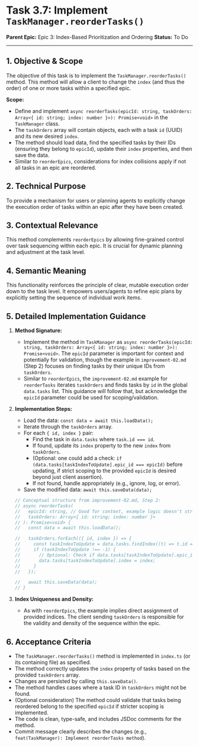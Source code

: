 # Task 3.7: Implement `TaskManager.reorderTasks()`

**Parent Epic:** Epic 3: Index-Based Prioritization and Ordering
**Status:** To Do

---

## 1. Objective & Scope

The objective of this task is to implement the `TaskManager.reorderTasks()` method. This method will allow a client to change the `index` (and thus the order) of one or more tasks within a specified epic.

**Scope:**

- Define and implement `async reorderTasks(epicId: string, taskOrders: Array<{ id: string; index: number }>): Promise<void>` in the `TaskManager` class.
- The `taskOrders` array will contain objects, each with a task `id` (UUID) and its new desired `index`.
- The method should load data, find the specified tasks by their IDs (ensuring they belong to `epicId`), update their `index` properties, and then save the data.
- Similar to `reorderEpics`, considerations for index collisions apply if not all tasks in an epic are reordered.

## 2. Technical Purpose

To provide a mechanism for users or planning agents to explicitly change the execution order of tasks within an epic after they have been created.

## 3. Contextual Relevance

This method complements `reorderEpics` by allowing fine-grained control over task sequencing within each epic. It is crucial for dynamic planning and adjustment at the task level.

## 4. Semantic Meaning

This functionality reinforces the principle of clear, mutable execution order down to the task level. It empowers users/agents to refine epic plans by explicitly setting the sequence of individual work items.

## 5. Detailed Implementation Guidance

1.  **Method Signature:**

    - Implement the method in `TaskManager` as `async reorderTasks(epicId: string, taskOrders: Array<{ id: string; index: number }>): Promise<void>`. The `epicId` parameter is important for context and potentially for validation, though the example in `improvement-02.md` (Step 2) focuses on finding tasks by their unique IDs from `taskOrders`.
    - Similar to `reorderEpics`, the `improvement-02.md` example for `reorderTasks` iterates `taskOrders` and finds tasks by `id` in the global `data.tasks` list. This guidance will follow that, but acknowledge the `epicId` parameter could be used for scoping/validation.

2.  **Implementation Steps:**

    - Load the data: `const data = await this.loadData();`
    - Iterate through the `taskOrders` array.
    - For each `{ id, index }` pair:
      - Find the task in `data.tasks` where `task.id === id`.
      - If found, update its `index` property to the new `index` from `taskOrders`.
      - (Optional: one could add a check: `if (data.tasks[taskIndexToUpdate].epic_id === epicId)` before updating, if strict scoping to the provided `epicId` is desired beyond just client assertion).
      - If not found, handle appropriately (e.g., ignore, log, or error).
    - Save the modified data: `await this.saveData(data);`

    ```typescript
    // Conceptual structure from improvement-02.md, Step 2:
    // async reorderTasks(
    //   epicId: string, // Good for context, example logic doesn't strictly use it for filtering before update
    //   taskOrders: Array<{ id: string; index: number }>
    // ): Promise<void> {
    //   const data = await this.loadData();

    //   taskOrders.forEach(({ id, index }) => {
    //     const taskIndexToUpdate = data.tasks.findIndex((t) => t.id === id);
    //     if (taskIndexToUpdate !== -1) {
    //       // Optional: Check if data.tasks[taskIndexToUpdate].epic_id === epicId
    //       data.tasks[taskIndexToUpdate].index = index;
    //     }
    //   });

    //   await this.saveData(data);
    // }
    ```

3.  **Index Uniqueness and Density:**
    - As with `reorderEpics`, the example implies direct assignment of provided indices. The client sending `taskOrders` is responsible for the validity and density of the sequence within the epic.

## 6. Acceptance Criteria

- The `TaskManager.reorderTasks()` method is implemented in `index.ts` (or its containing file) as specified.
- The method correctly updates the `index` property of tasks based on the provided `taskOrders` array.
- Changes are persisted by calling `this.saveData()`.
- The method handles cases where a task ID in `taskOrders` might not be found.
- (Optional consideration) The method could validate that tasks being reordered belong to the specified `epicId` if stricter scoping is implemented.
- The code is clean, type-safe, and includes JSDoc comments for the method.
- Commit message clearly describes the changes (e.g., `feat(TaskManager): Implement reorderTasks method`).

